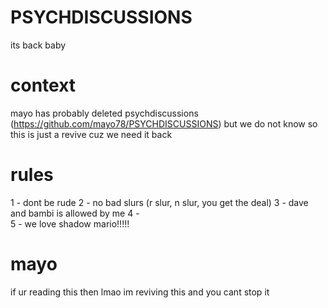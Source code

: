 # PSYCHDISCUSSIONS
its back baby

# context
mayo has probably deleted psychdiscussions (https://github.com/mayo78/PSYCHDISCUSSIONS) but we do not know
so this is just a revive cuz we need it back

# rules
1 - dont be rude
2 - no bad slurs (r slur, n slur, you get the deal)
3 - dave and bambi is allowed by me
4 -                                     
5 - we love shadow mario!!!!!

# mayo
if ur reading this then lmao im reviving this and you cant stop it
